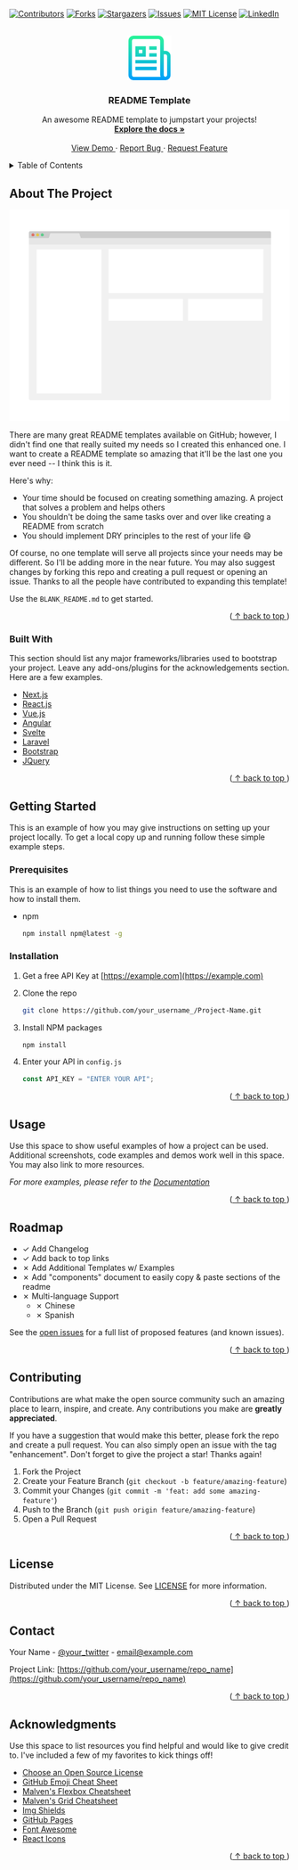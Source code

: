 <div id="top"></div>

[![Contributors][contributors-shield]][contributors-url]
[![Forks][forks-shield]][forks-url]
[![Stargazers][stars-shield]][stars-url]
[![Issues][issues-shield]][issues-url]
[![MIT License][license-shield]][license-url]
[![LinkedIn][linkedin-shield]][linkedin-url]

<br />
<div align="center">
  <a href="https://github.com/WilfredoHQ/md-readme">
    <img
      src="images/logo.png"
      alt="Logo"
      width="80"
      height="80"
    >
  </a>
  <h3 align="center">README Template</h3>
  <p align="center">
    An awesome README template to jumpstart your projects!
    <br />
    <a href="https://github.com/WilfredoHQ/md-readme">
      <strong>Explore the docs »</strong>
    </a>
    <br />
    <br />
    <a href="https://github.com/WilfredoHQ/md-readme">
      View Demo
    </a>
    ·
    <a href="https://github.com/WilfredoHQ/md-readme/issues">
      Report Bug
    </a>
    ·
    <a href="https://github.com/WilfredoHQ/md-readme/issues">
      Request Feature
    </a>
  </p>
</div>
<details>
  <summary>Table of Contents</summary>
  <ol>
    <li>
      <a href="#about-the-project">About The Project</a>
      <ul>
        <li><a href="#built-with">Built With</a></li>
      </ul>
    </li>
    <li>
      <a href="#getting-started">Getting Started</a>
      <ul>
        <li><a href="#prerequisites">Prerequisites</a></li>
        <li><a href="#installation">Installation</a></li>
      </ul>
    </li>
    <li><a href="#usage">Usage</a></li>
    <li><a href="#roadmap">Roadmap</a></li>
    <li><a href="#contributing">Contributing</a></li>
    <li><a href="#license">License</a></li>
    <li><a href="#contact">Contact</a></li>
    <li><a href="#acknowledgments">Acknowledgments</a></li>
  </ol>
</details>

## About The Project

[![Product Name Screen Shot][product-screenshot]](https://example.com)

There are many great README templates available on GitHub; however, I didn't find one that really suited my needs so I created this enhanced one. I want to create a README template so amazing that it'll be the last one you ever need -- I think this is it.

Here's why:

- Your time should be focused on creating something amazing. A project that solves a problem and helps others
- You shouldn't be doing the same tasks over and over like creating a README from scratch
- You should implement DRY principles to the rest of your life :smile:

Of course, no one template will serve all projects since your needs may be different. So I'll be adding more in the near future. You may also suggest changes by forking this repo and creating a pull request or opening an issue. Thanks to all the people have contributed to expanding this template!

Use the `BLANK_README.md` to get started.

<p align="right">(<a href="#top"> ↑ back to top </a>)</p>

### Built With

This section should list any major frameworks/libraries used to bootstrap your project. Leave any add-ons/plugins for the acknowledgements section. Here are a few examples.

- [Next.js](https://nextjs.org/)
- [React.js](https://reactjs.org/)
- [Vue.js](https://vuejs.org/)
- [Angular](https://angular.io/)
- [Svelte](https://svelte.dev/)
- [Laravel](https://laravel.com)
- [Bootstrap](https://getbootstrap.com)
- [JQuery](https://jquery.com)

<p align="right">(<a href="#top"> ↑ back to top </a>)</p>

## Getting Started

This is an example of how you may give instructions on setting up your project locally.
To get a local copy up and running follow these simple example steps.

### Prerequisites

This is an example of how to list things you need to use the software and how to install them.

- npm

  ```sh
  npm install npm@latest -g
  ```

### Installation

1. Get a free API Key at [https://example.com](https://example.com)
2. Clone the repo

   ```sh
   git clone https://github.com/your_username_/Project-Name.git
   ```

3. Install NPM packages

   ```sh
   npm install
   ```

4. Enter your API in `config.js`

   ```js
   const API_KEY = "ENTER YOUR API";
   ```

<p align="right">(<a href="#top"> ↑ back to top </a>)</p>

## Usage

Use this space to show useful examples of how a project can be used. Additional screenshots, code examples and demos work well in this space. You may also link to more resources.

_For more examples, please refer to the [Documentation](https://example.com)_

<p align="right">(<a href="#top"> ↑ back to top </a>)</p>

## Roadmap

- ✓ Add Changelog
- ✓ Add back to top links
- ✗ Add Additional Templates w/ Examples
- ✗ Add "components" document to easily copy & paste sections of the readme
- ✗ Multi-language Support
  - ✗ Chinese
  - ✗ Spanish

See the [open issues](https://github.com/WilfredoHQ/md-readme/issues) for a full list of proposed features (and known issues).

<p align="right">(<a href="#top"> ↑ back to top </a>)</p>

## Contributing

Contributions are what make the open source community such an amazing place to learn, inspire, and create. Any contributions you make are **greatly appreciated**.

If you have a suggestion that would make this better, please fork the repo and create a pull request. You can also simply open an issue with the tag "enhancement".
Don't forget to give the project a star! Thanks again!

1. Fork the Project
2. Create your Feature Branch (`git checkout -b feature/amazing-feature`)
3. Commit your Changes (`git commit -m 'feat: add some amazing-feature'`)
4. Push to the Branch (`git push origin feature/amazing-feature`)
5. Open a Pull Request

<p align="right">(<a href="#top"> ↑ back to top </a>)</p>

## License

Distributed under the MIT License. See [LICENSE](LICENSE) for more information.

<p align="right">(<a href="#top"> ↑ back to top </a>)</p>

## Contact

Your Name - [@your_twitter](https://twitter.com/your_username) - email@example.com

Project Link: [https://github.com/your_username/repo_name](https://github.com/your_username/repo_name)

<p align="right">(<a href="#top"> ↑ back to top </a>)</p>

## Acknowledgments

Use this space to list resources you find helpful and would like to give credit to. I've included a few of my favorites to kick things off!

- [Choose an Open Source License](https://choosealicense.com)
- [GitHub Emoji Cheat Sheet](https://www.webpagefx.com/tools/emoji-cheat-sheet)
- [Malven's Flexbox Cheatsheet](https://flexbox.malven.co/)
- [Malven's Grid Cheatsheet](https://grid.malven.co/)
- [Img Shields](https://shields.io)
- [GitHub Pages](https://pages.github.com)
- [Font Awesome](https://fontawesome.com)
- [React Icons](https://react-icons.github.io/react-icons/search)

<p align="right">(<a href="#top"> ↑ back to top </a>)</p>

[contributors-shield]: https://img.shields.io/github/contributors/WilfredoHQ/md-readme.svg?style=for-the-badge
[contributors-url]: https://github.com/WilfredoHQ/md-readme/graphs/contributors
[forks-shield]: https://img.shields.io/github/forks/WilfredoHQ/md-readme.svg?style=for-the-badge
[forks-url]: https://github.com/WilfredoHQ/md-readme/network/members
[stars-shield]: https://img.shields.io/github/stars/WilfredoHQ/md-readme.svg?style=for-the-badge
[stars-url]: https://github.com/WilfredoHQ/md-readme/stargazers
[issues-shield]: https://img.shields.io/github/issues/WilfredoHQ/md-readme.svg?style=for-the-badge
[issues-url]: https://github.com/WilfredoHQ/md-readme/issues
[license-shield]: https://img.shields.io/github/license/WilfredoHQ/md-readme.svg?style=for-the-badge
[license-url]: https://github.com/WilfredoHQ/md-readme/blob/master/LICENSE
[linkedin-shield]: https://img.shields.io/badge/-LinkedIn-black.svg?style=for-the-badge&logo=linkedin&colorB=555
[linkedin-url]: https://linkedin.com/in/wilfredohq
[product-screenshot]: images/screenshot.png
